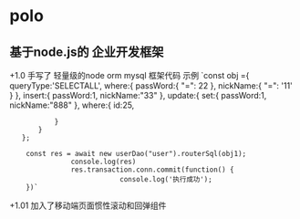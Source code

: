 # polo
## 基于node.js的 企业开发框架

+1.0 手写了 轻量级的node orm mysql 框架代码 示例
   `const obj ={
           queryType:'SELECTALL',
           where:{
               passWord:{
                   "=": 22
               },
               nickName:{
                   "=": '11'
               }
           },
           insert:{
               passWord:1,
               nickName:"33"
           },
           update:{
               set:{
                   passWord:1,
                   nickName:"888"
               },
               where:{
                   id:25,

               }
           }
       };

        const res = await new userDao("user").routerSql(obj1);
                   console.log(res)
                   res.transaction.conn.commit(function() {
                               console.log('执行成功');
        })`

+1.01 加入了移动端页面惯性滚动和回弹组件
